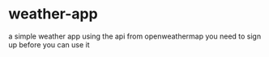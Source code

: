 # weather-app
a simple weather app using the api from openweathermap you need to sign up before you can use it
